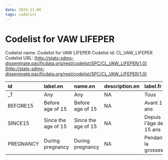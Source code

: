 ```yaml
---
date: 2024-11-08
tags: codelist
---
```


# Codelist for VAW LIFEPER

Codelist name: Codelist for VAW LIFEPER
Codelist id: CL_VAW_LIFEPER
Codelist URL: [http://stats-sdmx-disseminate.pacificdata.org/rest/codelist/SPC/CL_VAW_LIFEPER/1.0](http://stats-sdmx-disseminate.pacificdata.org/rest/codelist/SPC/CL_VAW_LIFEPER/1.0)

|id        |label.en            |name.en             |description.en |label.fr               |name.fr                |description.fr |
|:---------|:-------------------|:-------------------|:--------------|:----------------------|:----------------------|:--------------|
|_T        |Any                 |Any                 |NA             |Tous                   |Tous                   |NA             |
|BEFORE15  |Before age of 15    |Before age of 15    |NA             |Avant 15 ans           |Avant 15 ans           |NA             |
|SINCE15   |Since the age of 15 |Since the age of 15 |NA             |Depuis l'âge de 15 ans |Depuis l'âge de 15 ans |NA             |
|PREGNANCY |During pregnancy    |During pregnancy    |NA             |Pendant la grossesse   |Pendant la grossesse   |NA             |
